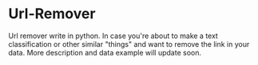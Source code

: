 # Url-Remover
Url remover write in python. In case you're about to make a text classification or other similar "things" and want to remove the link in your data. More description and data example will update soon.
